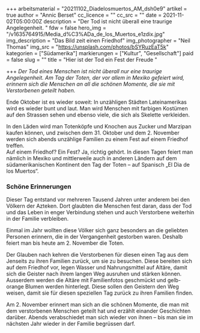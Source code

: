 +++
arbeitsmaterial = "20211102_Diadelosmuertos_AM_dsh0e9"
artikel = true
author = "Annic Berset"
cc_licence = ""
cc_src = ""
date = 2021-11-02T05:00:00Z
description = "Der Tod ist nicht überall eine traurige Angelegenheit. "
fdw = false
hero_img = "/v1635764915/Media_d%C3%ADa_de_los_Muertos_e1zdix.jpg"
img_description = "Das Bild zeit einen Friedhof"
img_photographer = "Neil Thomas"
img_src = "https://unsplash.com/photos/bSYRuzEaT5k"
kategorien = ["Südamerika"]
markierungen = ["Kultur", "Gesellschaft"]
paid = false
slug = ""
title = "Hier ist der Tod ein Fest der Freude "

+++
_Der Tod eines Menschen ist nicht überall nur eine traurige Angelegenheit. Am Tag der Toten, der vor allem in Mexiko gefeiert wird, erinnern sich die Menschen an all die schönen Momente, die sie mit Verstorbenen geteilt haben._

Ende Oktober ist es wieder soweit: In unzähligen Städten Lateinamerikas wird es wieder bunt und laut. Man wird Menschen mit farbigen Kostümen auf den Strassen sehen und ebenso viele, die sich als Skelette verkleiden.

In den Läden wird man Totenköpfe und Knochen aus Zucker und Marzipan kaufen können, und zwischen dem 31. Oktober und dem 2. November werden sich abends unzählige Familien zu einem Fest auf einem Friedhof treffen.  
Auf einem Friedhof? Ein Fest? Ja, richtig gehört. In diesen Tagen feiert man nämlich in Mexiko und mittlerweile auch in anderen Ländern auf dem südamerikanischen Kontinent den Tag der Toten – auf Spanisch „El Dìa de los Muertos“.

### Schöne Erinnerungen

Dieser Tag entstand vor mehreren Tausend Jahren unter anderem bei den Völkern der Azteken. Dort glaubten die Menschen fest daran, dass der Tod und das Leben in enger Verbindung stehen und auch Verstorbene weiterhin in der Familie verbleiben.

Einmal im Jahr wollten diese Völker sich ganz besonders an die geliebten Personen erinnern, die in der Vergangenheit gestorben waren. Deshalb feiert man bis heute am 2. November die Toten.

Der Glauben nach kehren die Verstorbenen für diesen einen Tag aus dem Jenseits zu ihren Familien zurück, um sie zu besuchen. Diese bereiten sich auf dem Friedhof vor, legen Wasser und Nahrungsmittel auf Altäre, damit sich die Geister nach ihrem langen Weg ausruhen und stärken können. Ausserdem werden die Altäre mit Familienfotos geschmückt und gelb-orange Blumen werden hinterlegt. Diese sollen den Geistern den Weg weisen, damit sie für diesen speziellen Tag zurück zu ihren Familien finden.

Am 2. November erinnert man sich an die schönen Momente, die man mit dem verstorbenen Menschen geteilt hat und erzählt einander Geschichten darüber. Abends verabschiedet man sich wieder von ihnen – bis man sie im nächsten Jahr wieder in der Familie begrüssen darf.